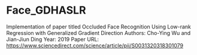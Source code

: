 # Face_GDHASLR
Implementation of paper titled Occluded Face Recognition Using Low-rank Regression with Generalized Gradient Direction   Authors: Cho-Ying Wu and Jian-Jiun Ding Year: 2019 Paper URL: https://www.sciencedirect.com/science/article/pii/S0031320318301079
